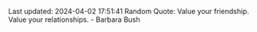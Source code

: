 Last updated: 2024-04-02 17:51:41
Random Quote: Value your friendship. Value your relationships. - Barbara Bush